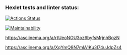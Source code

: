 ### Hexlet tests and linter status:
[![Actions Status](https://github.com/RadKirill00/frontend-project-44/actions/workflows/hexlet-check.yml/badge.svg)](https://github.com/RadKirill00/frontend-project-44/actions)


[![Maintainability](https://api.codeclimate.com/v1/badges/b32d6e84962891fe332e/maintainability)](https://codeclimate.com/github/RadKirill00/frontend-project-441/maintainability)

https://asciinema.org/a/rtUeoNOU3oz6byfsMrjnhBqzN

https://asciinema.org/a/XqYmQ8N7mlA1Ku3I74uJdpZs4